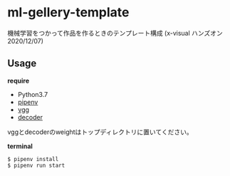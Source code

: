 # ml-gellery-template
機械学習をつかって作品を作るときのテンプレート構成 (x-visual ハンズオン 2020/12/07)

## Usage

**require**
- Python3.7
- [pipenv](https://github.com/pypa/pipenv)
- [vgg](https://drive.google.com/file/d/1bMfhMMwPeXnYSQI6cDWElSZxOxc6aVyr/view?usp=sharing)
- [decoder](https://drive.google.com/file/d/1EpkBA2K2eYILDSyPTt0fztz59UjAIpZU/view?usp=sharing)

vggとdecoderのweightはトップディレクトリに置いてください。

**terminal**
```
$ pipenv install
$ pipenv run start
```
